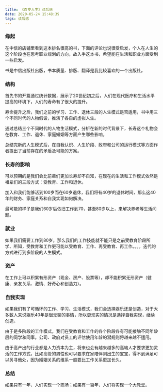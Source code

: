 ```yaml
---
title: 《百岁人生》读后感
date: 2020-05-24 15:48:39
tags: 读后感
---
```


### 缘起

在中信的店铺里看到这本排名很高的书，下面的评论也说很受启发，个人在人生的这个阶段也在思考职业规划的方向，故入手这本书，希望能在生活和职业方面受到一些启发。

书是中信出版社出版，书本质量、排版、翻译是我比较喜欢的一个出版社。

### 结构

首先书的开篇通过统计数据，展示了20世纪初之后，人们在现代医疗和生活水平提高的环境下，人们的寿命有了很大的提升。

寿命提升之后，我们之前的学习、工作、退休三段的人生模式是否适用，书中用三个不同时代的人物假设，推演了各自的虚拟人生。

通过总结三个不同时代的人物生活模式，分析在新的时代背景下，长寿这个礼物会在教育、工作、退休、家庭婚姻等方面产生哪些影响。

总结完新的人生模式后，在自我认识、人生阶段、政府和公司的运行模式等方面作者提出了当前存在的矛盾及可能的方案。

### 长寿的影响

可以预期的是我们会比前辈们更加长寿却不自知，在现在的生活和工作模式依然是祖辈们的三段方式：受教育、工作和退休。

加入和我们能够活到100岁而在60岁退休，我们将有40岁的退休时间，那么这40年的财务、家庭关系和自我实现如何解决。

最可能的样子是我们60岁后依旧工作到70，甚至80岁以上，来解决养老等生活问题。

### 就业

如果我们需要工作到80岁，那么我们的工作技能就不能只是之前受教育阶段所学、所知，受教育和工作更可能以受教育、工作、再受教育、再工作。。。，迭代的方式进行到多阶段的人生模式。

### 资产

在工作上可以积累有形资产（现金、房产、股票等），却不能积累无形资产（健康、亲友关系、激情、好奇心和创造力）。

### 自我实现

如果我们有了可循环的工作、学习、生活模式，我们会选择娱乐还是创造，对于大多数人来说娱乐40年是很无聊的事情，所以更现实的情况是选择自我实现，继续创造。

由于是多阶段的工作模式，我们在受教育和工作的各个阶段各有可能接触不同年龄层的同学和同事，公司、政府对员工的评估使用年龄的潜规则将越来越不适用。

由于高产出的行业都是人力资本为主，将来也会有越来越多的高端人才要求更加灵活的工作方式，比如高管的男性也可以要求在家陪伴刚出生的宝宝，得不到满足可以另寻他处，因为婚姻关系的维系一般要比工作关系更加长久。

### 总结

如果只有一年，人们实现一个商场；如果有一百年，人们将实现一个大教堂。

